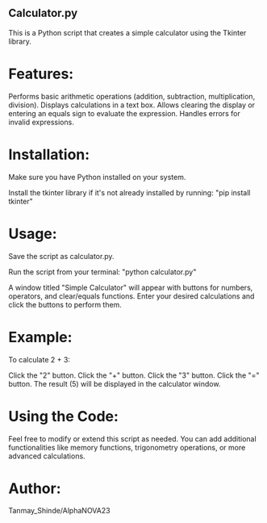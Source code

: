 ## Calculator.py

This is a Python script that creates a simple calculator using the Tkinter library.

# Features:

Performs basic arithmetic operations (addition, subtraction, multiplication, division).
Displays calculations in a text box.
Allows clearing the display or entering an equals sign to evaluate the expression.
Handles errors for invalid expressions.

# Installation:

Make sure you have Python installed on your system.

Install the tkinter library if it's not already installed by running: "pip install tkinter"

# Usage:

Save the script as calculator.py.

Run the script from your terminal: "python calculator.py"

A window titled "Simple Calculator" will appear with buttons for numbers, operators, and clear/equals functions. Enter your desired calculations and click the buttons to perform them.

# Example:

To calculate 2 + 3:

Click the "2" button.
Click the "+" button.
Click the "3" button.
Click the "=" button.
The result (5) will be displayed in the calculator window.

# Using the Code:

Feel free to modify or extend this script as needed. You can add additional functionalities like memory functions, trigonometry operations, or more advanced calculations.

# Author:

Tanmay_Shinde/AlphaNOVA23


